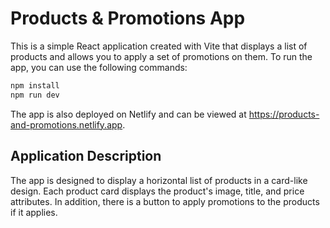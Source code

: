 # Products & Promotions App

This is a simple React application created with Vite that displays a list of products and allows you to apply a set of promotions on them. To run the app, you can use the following commands:

```bash
npm install
npm run dev
```

The app is also deployed on Netlify and can be viewed at https://products-and-promotions.netlify.app.

## Application Description

The app is designed to display a horizontal list of products in a card-like design. Each product card displays the product's image, title, and price attributes. In addition, there is a button to apply promotions to the products if it applies.
